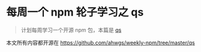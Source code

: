 # 每周一个 npm 轮子学习之 qs

> 计划每周学习一个开源 npm 包，本篇是 [qs](https://www.npmjs.com/package/qs)

本文所有内容都开源在 https://github.com/ahwgs/weekly-npm/tree/master/qs
